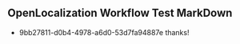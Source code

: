 ## OpenLocalization Workflow Test MarkDown
* 9bb27811-d0b4-4978-a6d0-53d7fa94887e thanks!

<!--HONumber=Jul16_HO2-->


